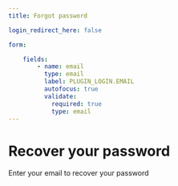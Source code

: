 ```yaml
---
title: Forgot password

login_redirect_here: false

form:

    fields:
        - name: email
          type: email
          label: PLUGIN_LOGIN.EMAIL
          autofocus: true
          validate:
            required: true
            type: email
---
```



# Recover your password

Enter your email to recover your password

